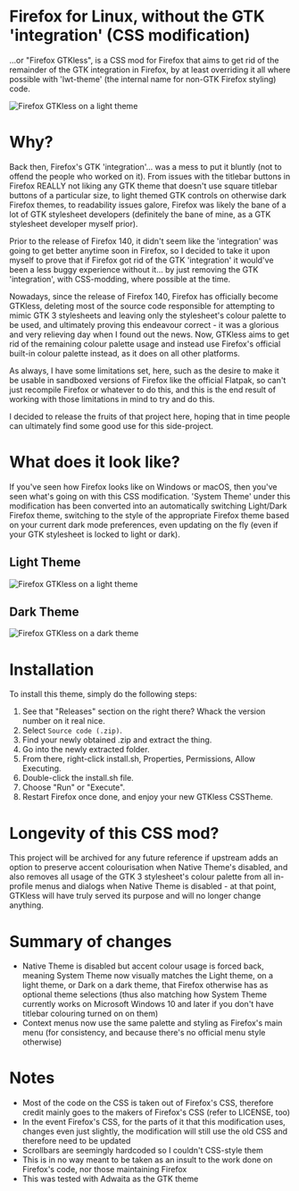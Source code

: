# Firefox for Linux, without the GTK 'integration' (CSS modification)
...or "Firefox GTKless", is a CSS mod for Firefox that aims to get rid of the remainder of the GTK integration in Firefox, by at least overriding it all where possible with 'lwt-theme' (the internal name for non-GTK Firefox styling) code.

![Firefox GTKless on a light theme](https://github.com/dominichayesferen/Firefox-CSSTheme-GTKless/raw/main/screenshots/light.png)

<h1>Why?</h1>

Back then, Firefox's GTK 'integration'... was a mess to put it bluntly (not to offend the people who worked on it). From issues with the titlebar buttons in Firefox REALLY not liking any GTK theme that doesn't use square titlebar buttons of a particular size, to light themed GTK controls on otherwise dark Firefox themes, to readability issues galore, Firefox was likely the bane of a lot of GTK stylesheet developers (definitely the bane of mine, as a GTK stylesheet developer myself prior).

Prior to the release of Firefox 140, it didn't seem like the 'integration' was going to get better anytime soon in Firefox, so I decided to take it upon myself to prove that if Firefox got rid of the GTK 'integration' it would've been a less buggy experience without it... by just removing the GTK 'integration', with CSS-modding, where possible at the time.

Nowadays, since the release of Firefox 140, Firefox has officially become GTKless, deleting most of the source code responsible for attempting to mimic GTK 3 stylesheets and leaving only the stylesheet's colour palette to be used, and ultimately proving this endeavour correct - it was a glorious and very relieving day when I found out the news. Now, GTKless aims to get rid of the remaining colour palette usage and instead use Firefox's official built-in colour palette instead, as it does on all other platforms.

As always, I have some limitations set, here, such as the desire to make it be usable in sandboxed versions of Firefox like the official Flatpak, so can't just recompile Firefox or whatever to do this, and this is the end result of working with those limitations in mind to try and do this.

I decided to release the fruits of that project here, hoping that in time people can ultimately find some good use for this side-project.

<h1>What does it look like?</h1>

If you've seen how Firefox looks like on Windows or macOS, then you've seen what's going on with this CSS modification. 'System Theme' under this modification has been converted into an automatically switching Light/Dark Firefox theme, switching to the style of the appropriate Firefox theme based on your current dark mode preferences, even updating on the fly (even if your GTK stylesheet is locked to light or dark).

<h2>Light Theme</h2>

![Firefox GTKless on a light theme](https://github.com/dominichayesferen/Firefox-CSSTheme-GTKless/raw/main/screenshots/light.png)

<h2>Dark Theme</h2>

![Firefox GTKless on a dark theme](https://github.com/dominichayesferen/Firefox-CSSTheme-GTKless/raw/main/screenshots/dark.png)

<h1>Installation</h1>

To install this theme, simply do the following steps:

1. See that "Releases" section on the right there? Whack the version number on it real nice.
2. Select `Source code (.zip)`.
3. Find your newly obtained .zip and extract the thing.
4. Go into the newly extracted folder.
5. From there, right-click install.sh, Properties, Permissions, Allow Executing.
6. Double-click the install.sh file.
7. Choose "Run" or "Execute".
8. Restart Firefox once done, and enjoy your new GTKless CSSTheme.

<h1>Longevity of this CSS mod?</h1>

This project will be archived for any future reference if upstream adds an option to preserve accent colourisation when Native Theme's disabled, and also removes all usage of the GTK 3 stylesheet's colour palette from all in-profile menus and dialogs when Native Theme is disabled - at that point, GTKless will have truly served its purpose and will no longer change anything.

<h1>Summary of changes</h1>

- Native Theme is disabled but accent colour usage is forced back, meaning System Theme now visually matches the Light theme, on a light theme, or Dark on a dark theme, that Firefox otherwise has as optional theme selections (thus also matching how System Theme currently works on Microsoft Windows 10 and later if you don't have titlebar colouring turned on on them)
- Context menus now use the same palette and styling as Firefox's main menu (for consistency, and because there's no official menu style otherwise)

<h1>Notes</h1>

- Most of the code on the CSS is taken out of Firefox's CSS, therefore credit mainly goes to the makers of Firefox's CSS (refer to LICENSE, too)
- In the event Firefox's CSS, for the parts of it that this modification uses, changes even just slightly, the modification will still use the old CSS and therefore need to be updated
- Scrollbars are seemingly hardcoded so I couldn't CSS-style them
- This is in no way meant to be taken as an insult to the work done on Firefox's code, nor those maintaining Firefox
- This was tested with Adwaita as the GTK theme
